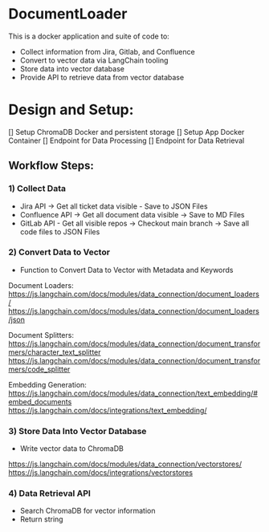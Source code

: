 # DocumentLoader

This is a docker application and suite of code to:
- Collect information from Jira, Gitlab, and Confluence
- Convert to vector data via LangChain tooling
- Store data into vector database
- Provide API to retrieve data from vector database

# Design and Setup:
[] Setup ChromaDB Docker and persistent storage
[] Setup App Docker Container
    [] Endpoint for Data Processing
    [] Endpoint for Data Retrieval

## Workflow Steps:

### 1) Collect Data
- Jira API -> Get all ticket data visible - Save to JSON Files
- Confluence API -> Get all document data visible -> Save to MD Files
- GitLab API - Get all visible repos -> Checkout main branch -> Save all code files to JSON Files

### 2) Convert Data to Vector
- Function to Convert Data to Vector with Metadata and Keywords

Document Loaders:
https://js.langchain.com/docs/modules/data_connection/document_loaders/ 
https://js.langchain.com/docs/modules/data_connection/document_loaders/json 

Document Splitters:
https://js.langchain.com/docs/modules/data_connection/document_transformers/character_text_splitter
https://js.langchain.com/docs/modules/data_connection/document_transformers/code_splitter

Embedding Generation:
https://js.langchain.com/docs/modules/data_connection/text_embedding/#embed_documents
https://js.langchain.com/docs/integrations/text_embedding/

### 3) Store Data Into Vector Database
- Write vector data to ChromaDB

https://js.langchain.com/docs/modules/data_connection/vectorstores/
https://js.langchain.com/docs/integrations/vectorstores 

### 4) Data Retrieval API
- Search ChromaDB for vector information
- Return string
